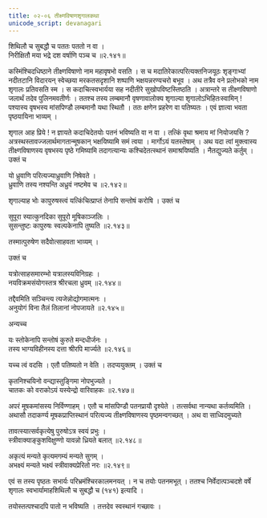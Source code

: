 ```yaml
---
title: ०२-०६ तीक्ष्णविषाणशृगालकथा
unicode_script: devanagari
---
```

शिथिलौ च सुबद्धौ च पततः पततो न वा ।  
निरीक्षितौ मया भद्रे दश वर्षाणि पञ्च च ॥२.१४१॥

कस्मिंश्चिदधिष्ठाने तीक्ष्णविषाणो नाम महावृषभो वसति । स च मदातिरेकात्परित्यक्तनिजयूठः शृङ्गाभ्यां नदीतटानि विदारयन् स्वेच्छया मरकतसदृशानि शष्पाणि भक्षयन्नरण्यचरो बभूव । अथ तत्रैव वने प्रलोभको नाम शृगालः प्रतिवसति स्म । स कदाचित्स्वभार्यया सह नदीतीरे सुखोपविष्टस्तिष्ठति । अत्रान्तरे स तीक्ष्णविषाणो जलार्थं तदेव पुलिनमवतीर्णः । ततश्च तस्य लम्बमानौ वृषणावालोक्य शृगाल्या शृगालोऽभिहितःस्वामिन् ! पश्यास्य वृषभस्य मांसपिण्डौ लम्बमानौ यथा स्थितौ । ततः क्षणेन प्रहरेण वा पतिष्यतः
। एवं ज्ञात्वा भवता पृष्ठयायिना भाव्यम् ।  

शृगाल आह प्रिये ! न ज्ञायते कदाचिदेतयोः पतनं भविष्यति वा न वा । तत्किं वृथा श्रमाय मां नियोजयसि ? अत्रस्थस्तावज्जलार्थमागतान्मूषकान् भक्षयिष्यामि समं त्वया । मार्गोऽयं यतस्तेषाम् । अथ यदा त्वां मुक्त्वास्य तीक्ष्णविषाणस्य वृषभस्य पृष्ठे गमिष्यामि तदागत्यान्यः कश्चिदेतत्स्थानं समाश्रयिष्यति । नैतद्युज्यते कर्तुम् । उक्तं च

यो ध्रुवाणि परित्यज्याध्रुवाणि निषेवते ।  
ध्रुवाणि तस्य नश्यन्ति अध्रुवं नष्टमेव च ॥२.१४२॥

शृगाल्याह भोः कापुरुषस्त्वं यत्किंचित्प्राप्तं तेनापि सन्तोषं करोषि । उक्तं च

सुपूरा स्यात्कुनदिका सुपूरो मूषिकाञ्जलिः ।  
सुसन्तुष्टः कापुरुषः स्वल्पकेनापि तुष्यति ॥२.१४३॥

तस्मात्पुरुषेण सदैवोत्साहवता भाव्यम् ।

उक्तं च

यत्रोत्साहसमारम्भो यत्रालस्यविनिग्रहः ।  
नयविक्रमसंयोगस्तत्र श्रीरचला ध्रुवम् ॥२.१४४॥  

तद्दैवमिति सञ्चिन्त्य त्यजेन्नोद्योगमात्मनः ।  
अनुयोगं विना तैलं तिलानां नोपजायते ॥२.१४५॥

अन्यच्च

यः स्तोकेनापि सन्तोषं कुरुते मन्दधीर्जनः ।  
तस्य भाग्यविहीनस्य दत्ता श्रीरपि मार्ज्यते ॥२.१४६॥

यच्च त्वं वदसि । एतौ पतिष्यतो न वेति । तदप्ययुक्तम् । उक्तं च

कृतनिश्चयिनो वन्द्यास्तुङ्गिमा नोपभुज्यते ।  
चातकः को वराकोऽयं यस्येन्द्रो वारिवाहकः ॥२.१४७॥

अपरं मूषकमांसस्य निर्विण्णाहम् । एतौ च मांसपिण्डौ पतनप्रायौ दृश्येते । तत्सर्वथा नान्यथा कर्तव्यमिति । अथासौ तदाकर्ण्य मूषकप्राप्तिस्थानं परित्यज्य तीक्ष्णविषाणस्य पृष्ठमन्वगच्छत् । अथ वा साध्विदमुच्यते

तावत्स्यात्सर्वकृत्येषु पुरुषोऽत्र स्वयं प्रभुः ।  
स्त्रीवाक्याङ्कुशविक्षुण्णो यावन्नो ध्रियते बलात् ॥२.१४८॥  

अकृत्यं मन्यते कृत्यमगम्यं मन्यते सुगम् ।  
अभक्ष्यं मन्यते भक्ष्यं स्त्रीवाक्यप्रेरितो नरः ॥२.१४९॥

एवं स तस्य पृष्ठतः सभार्यः परिभ्रमंश्चिरकालमनयत् । न च तयोः पतनमभूत् । ततश्च निर्वेदात्पञ्चदशे वर्षे शृगालः स्वभार्यामाहशिथिलौ च सुबद्धौ च (१४१) इत्यादि ।  

तयोस्तत्पश्चादपि पातो न भविष्यति । तत्तदेव स्वस्थानं गच्छावः । 
